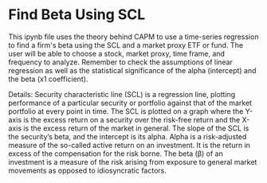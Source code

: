 # Find Beta Using SCL
This ipynb file uses the theory behind CAPM to use a time-series regression to find a firm's beta using the SCL and a market proxy ETF or fund. The user will be able to choose a stock, market proxy, time frame, and frequency to analyze. Remember to check the assumptions of linear regression as well as the statistical significance of the alpha (intercept) and the beta (x1 coefficient).

Details:
Security characteristic line (SCL) is a regression line, plotting performance of a particular security or portfolio against that of the market portfolio at every point in time. The SCL is plotted on a graph where the Y-axis is the excess return on a security over the risk-free return and the X-axis is the excess return of the market in general. The slope of the SCL is the security’s beta, and the intercept is its alpha. Alpha is a risk-adjusted measure of the so-called active return on an investment. It is the return in excess of the compensation for the risk borne. The beta (β) of an investment is a measure of the risk arising from exposure to general market movements as opposed to idiosyncratic factors.
